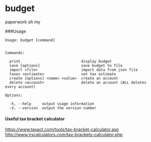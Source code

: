 # budget
paperwork oh my

###Usage

```
Usage: budget [command]


Commands:

  print                            display budget
  save [options]                   save budget to file
  import <file>                    import data from json file
  taxes <estimate>                 set tax estimate
  create [options] <name> <value>  create an account
  delete <account>                 delete an account (ALL deletes every account)

Options:

  -h, --help     output usage information
  -V, --version  output the version number
```

#### Useful tax bracket calculator
https://www.taxact.com/tools/tax-bracket-calculator.asp
http://www.irscalculators.com/tax-brackets-calculator.php
